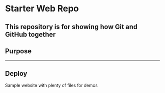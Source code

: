 # Starter Web Repo

This repository is for showing how Git and GitHub together
-------------

## Purpose

---------------------

## Deploy 

Sample website with plenty of files for demos